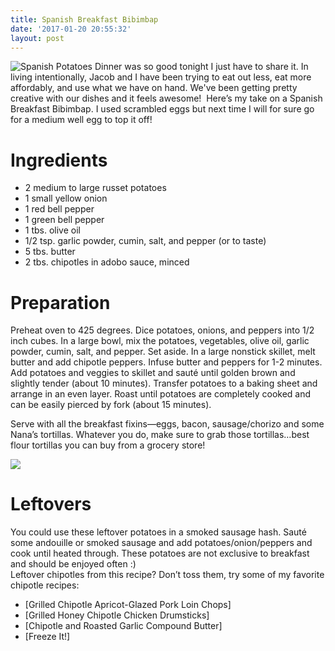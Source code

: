 ```yaml
---
title: Spanish Breakfast Bibimbap
date: '2017-01-20 20:55:32'
layout: post
---
```

<span class="image-wrapper media-wrapper" contenteditable="false"></span>

![Spanish Potatoes](16174714_10211269374866031_7880112983159545022_n.jpg) Dinner was so good tonight I just have to share it. In living intentionally, Jacob and I have been trying to eat out less, eat more affordably, and use what we have on hand. We've been getting pretty creative with our dishes and it feels awesome!  Here’s my take on a Spanish Breakfast Bibimbap. I used scrambled eggs but next time I will for sure go for a medium well egg to top it off!

# Ingredients

*   2 medium to large russet potatoes
*   1 small yellow onion
*   1 red bell pepper
*   1 green bell pepper
*   1 tbs. olive oil
*   1/2 tsp. garlic powder, cumin, salt, and pepper (or to taste)
*   5 tbs. butter
*   2 tbs. chipotles in adobo sauce, minced

# Preparation

Preheat oven to 425 degrees. Dice potatoes, onions, and peppers into 1/2 inch cubes. In a large bowl, mix the potatoes, vegetables, olive oil, garlic powder, cumin, salt, and pepper. Set aside. In a large nonstick skillet, melt butter and add chipotle peppers. Infuse butter and peppers for 1-2 minutes. Add potatoes and veggies to skillet and sauté until golden brown and slightly tender (about 10 minutes).
Transfer potatoes to a baking sheet and arrange in an even layer. Roast until potatoes are completely cooked and can be easily pierced by fork (about 15 minutes).

Serve with all the breakfast fixins—eggs, bacon, sausage/chorizo and some Nana’s tortillas. Whatever you do, make sure to grab those tortillas…best flour tortillas you can buy from a grocery store!<span class="image-wrapper media-wrapper" contenteditable="false"></span>

![](16195430_10211269675193539_410160884356126189_n.jpg)

# Leftovers

You could use these leftover potatoes in a smoked sausage hash. Sauté some andouille or smoked sausage and add potatoes/onion/peppers and cook until heated through. These potatoes are not exclusive to breakfast and should be enjoyed often :)
<br>Leftover chipotles from this recipe? Don’t toss them, try some of my favorite chipotle recipes:

- [Grilled Chipotle Apricot-Glazed Pork Loin Chops]
- [Grilled Honey Chipotle Chicken Drumsticks]
- [Chipotle and Roasted Garlic Compound Butter]
- [Freeze It!]

